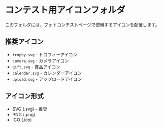 # コンテスト用アイコンフォルダ

このフォルダには、フォトコンテストページで使用するアイコンを配置します。

## 推奨アイコン

- `trophy.svg` - トロフィーアイコン
- `camera.svg` - カメラアイコン
- `gift.svg` - 賞品アイコン
- `calendar.svg` - カレンダーアイコン
- `upload.svg` - アップロードアイコン

## アイコン形式

- SVG (.svg) - 推奨
- PNG (.png)
- ICO (.ico)
